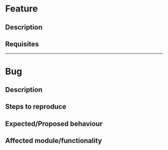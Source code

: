 # Feature

## Description

## Requisites

---

# Bug

## Description

## Steps to reproduce

## Expected/Proposed behaviour

## Affected module/functionality
